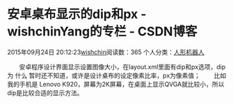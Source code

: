 # 安卓桌布显示的dip和px - wishchinYang的专栏 - CSDN博客
2015年09月24日 20:12:23[wishchin](https://me.csdn.net/wishchin)阅读数：365
个人分类：[人形机器人](https://blog.csdn.net/wishchin/article/category/5597059)

       安卓程序设计界面显示设置图像大小，在layout.xml里面有dip和px选项，dip为 什么 暂时还不知道，或许是设计桌布的设定像素比率，px为像素值；
       比如我的手机是 Lenovo K920，屏幕为2K屏幕，在桌面上显示QVGA就比较小，所以dip是比较合适的显示方法。
